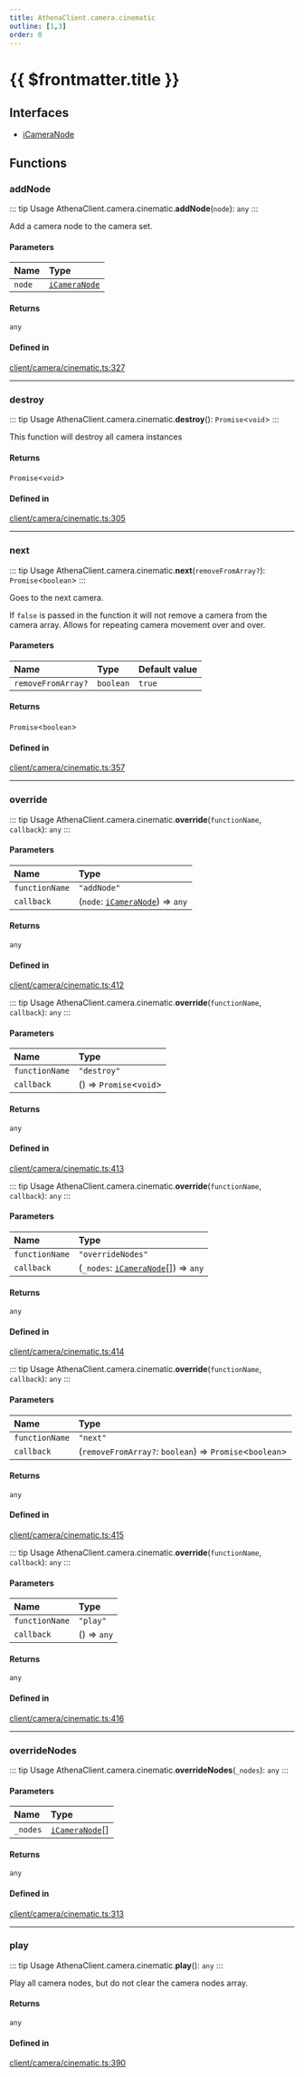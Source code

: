 ```yaml
---
title: AthenaClient.camera.cinematic
outline: [1,3]
order: 0
---
```


# {{ $frontmatter.title }}


## Interfaces

- [iCameraNode](../interfaces/client_camera_cinematic_iCameraNode.md)

## Functions

### addNode

::: tip Usage
AthenaClient.camera.cinematic.**addNode**(`node`): `any`
:::

Add a camera node to the camera set.

#### Parameters

| Name | Type |
| :------ | :------ |
| `node` | [`iCameraNode`](../interfaces/client_camera_cinematic_iCameraNode.md) |

#### Returns

`any`

#### Defined in

[client/camera/cinematic.ts:327](https://github.com/Stuyk/altv-athena/blob/e54c59d/src/core/client/camera/cinematic.ts#L327)

___

### destroy

::: tip Usage
AthenaClient.camera.cinematic.**destroy**(): `Promise`<`void`\>
:::

This function will destroy all camera instances

#### Returns

`Promise`<`void`\>

#### Defined in

[client/camera/cinematic.ts:305](https://github.com/Stuyk/altv-athena/blob/e54c59d/src/core/client/camera/cinematic.ts#L305)

___

### next

::: tip Usage
AthenaClient.camera.cinematic.**next**(`removeFromArray?`): `Promise`<`boolean`\>
:::

Goes to the next camera.

If `false` is passed in the function it will not remove a camera
from the camera array. Allows for repeating camera movement over and over.

#### Parameters

| Name | Type | Default value |
| :------ | :------ | :------ |
| `removeFromArray?` | `boolean` | `true` |

#### Returns

`Promise`<`boolean`\>

#### Defined in

[client/camera/cinematic.ts:357](https://github.com/Stuyk/altv-athena/blob/e54c59d/src/core/client/camera/cinematic.ts#L357)

___

### override

::: tip Usage
AthenaClient.camera.cinematic.**override**(`functionName`, `callback`): `any`
:::

#### Parameters

| Name | Type |
| :------ | :------ |
| `functionName` | ``"addNode"`` |
| `callback` | (`node`: [`iCameraNode`](../interfaces/client_camera_cinematic_iCameraNode.md)) => `any` |

#### Returns

`any`

#### Defined in

[client/camera/cinematic.ts:412](https://github.com/Stuyk/altv-athena/blob/e54c59d/src/core/client/camera/cinematic.ts#L412)

::: tip Usage
AthenaClient.camera.cinematic.**override**(`functionName`, `callback`): `any`
:::

#### Parameters

| Name | Type |
| :------ | :------ |
| `functionName` | ``"destroy"`` |
| `callback` | () => `Promise`<`void`\> |

#### Returns

`any`

#### Defined in

[client/camera/cinematic.ts:413](https://github.com/Stuyk/altv-athena/blob/e54c59d/src/core/client/camera/cinematic.ts#L413)

::: tip Usage
AthenaClient.camera.cinematic.**override**(`functionName`, `callback`): `any`
:::

#### Parameters

| Name | Type |
| :------ | :------ |
| `functionName` | ``"overrideNodes"`` |
| `callback` | (`_nodes`: [`iCameraNode`](../interfaces/client_camera_cinematic_iCameraNode.md)[]) => `any` |

#### Returns

`any`

#### Defined in

[client/camera/cinematic.ts:414](https://github.com/Stuyk/altv-athena/blob/e54c59d/src/core/client/camera/cinematic.ts#L414)

::: tip Usage
AthenaClient.camera.cinematic.**override**(`functionName`, `callback`): `any`
:::

#### Parameters

| Name | Type |
| :------ | :------ |
| `functionName` | ``"next"`` |
| `callback` | (`removeFromArray?`: `boolean`) => `Promise`<`boolean`\> |

#### Returns

`any`

#### Defined in

[client/camera/cinematic.ts:415](https://github.com/Stuyk/altv-athena/blob/e54c59d/src/core/client/camera/cinematic.ts#L415)

::: tip Usage
AthenaClient.camera.cinematic.**override**(`functionName`, `callback`): `any`
:::

#### Parameters

| Name | Type |
| :------ | :------ |
| `functionName` | ``"play"`` |
| `callback` | () => `any` |

#### Returns

`any`

#### Defined in

[client/camera/cinematic.ts:416](https://github.com/Stuyk/altv-athena/blob/e54c59d/src/core/client/camera/cinematic.ts#L416)

___

### overrideNodes

::: tip Usage
AthenaClient.camera.cinematic.**overrideNodes**(`_nodes`): `any`
:::

#### Parameters

| Name | Type |
| :------ | :------ |
| `_nodes` | [`iCameraNode`](../interfaces/client_camera_cinematic_iCameraNode.md)[] |

#### Returns

`any`

#### Defined in

[client/camera/cinematic.ts:313](https://github.com/Stuyk/altv-athena/blob/e54c59d/src/core/client/camera/cinematic.ts#L313)

___

### play

::: tip Usage
AthenaClient.camera.cinematic.**play**(): `any`
:::

Play all camera nodes, but do not clear the camera nodes array.

#### Returns

`any`

#### Defined in

[client/camera/cinematic.ts:390](https://github.com/Stuyk/altv-athena/blob/e54c59d/src/core/client/camera/cinematic.ts#L390)
